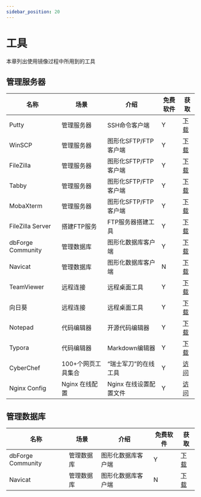 ```yaml
---
sidebar_position: 20
---
```


# 工具

本章列出使用镜像过程中所用到的工具

## 管理服务器

| 名称              | 场景        | 介绍                 | 免费软件 | 获取                                                         |
| ----------------- | ----------- | -------------------- | -------- | ------------------------------------------------------------ |
| Putty             | 管理服务器  | SSH命令客户端        | Y        | [下载](https://putty.org/)                                   |
| WinSCP            | 管理服务器  | 图形化SFTP/FTP客户端 | Y        | [下载](https://winscp.net/eng/docs/lang:chs)                 |
| FileZilla         | 管理服务器  | 图形化SFTP/FTP客户端 | Y        | [下载](https://filezilla-project.org/)                       |
| Tabby | 管理服务器 | 图形化SFTP/FTP客户端 | Y | [下载](https://github.com/Eugeny/tabby) |
| MobaXterm | 管理服务器 | 图形化SFTP/FTP客户端   | Y | [下载](https://mobaxterm.mobatek.net/download.html) |
| FileZilla Server  | 搭建FTP服务 | FTP服务器搭建工具    | Y        | [下载](https://filezilla-project.org/)                       |
| dbForge Community | 管理数据库  | 图形化数据库客户端   | Y        | [下载](https://www.devart.com/dbforge/mysql/studio/download.html) |
| Navicat           | 管理数据库  | 图形化数据库客户端   | N        | [下载](https://navicat.com.cn/)                              |
| TeamViewer        | 远程连接    | 远程桌面工具         | Y        | [下载](https://www.teamviewer.cn/cn/)                        |
| 向日葵            | 远程连接    | 远程桌面工具         | Y        | [下载](https://sunlogin.oray.com/personal/)                  |
| Notepad           | 代码编辑器  | 开源代码编辑器       | Y        | [下载](https://notepad-plus-plus.org/)                       |
| Typora            | 代码编辑器  | Markdown编辑器       | Y        | [下载](https://typora.io/)                                   |
| CyberChef            | 100+个网页工具集合  | “瑞士军刀”的在线工具       | Y        | [访问](https://gchq.github.io/CyberChef/)     |
| Nginx Config            | Nginx 在线配置  | Nginx 在线设置配置文件      | Y        | [访问](https://www.digitalocean.com/community/tools/nginx)     |


## 管理数据库

| 名称              | 场景        | 介绍                 | 免费软件 | 获取                                                         |
| ----------------- | ----------- | -------------------- | -------- | ------------------------------------------------------------ |
| dbForge Community | 管理数据库  | 图形化数据库客户端   | Y        | [下载](https://www.devart.com/dbforge/mysql/studio/download.html) |
| Navicat           | 管理数据库  | 图形化数据库客户端   | N        | [下载](https://navicat.com.cn/)                              |





